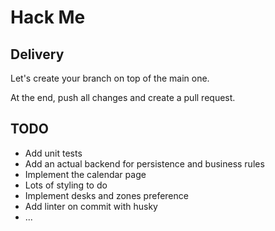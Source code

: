# Hack Me

## Delivery

Let's create your branch on top of the main one.

At the end, push all changes and create a pull request.

## TODO

- Add unit tests
- Add an actual backend for persistence and business rules
- Implement the calendar page
- Lots of styling to do
- Implement desks and zones preference
- Add linter on commit with husky
- ...
